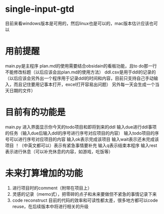 # single-input-gtd
目前来看windows版本是可用的，然后linux也是可以的，mac版本估计应该也可以
# 用前提醒
main.py是主程序
plan.md的使用需要结合obsidain的看板功能，且to do那一行不能修改标题（以后应该会出plan.md的使用方法）
ddl.csv是用于ddl的记录的（以后应该会另外出一个程序用于记录ddl的时间和内容，目前只支持自己手动输入，而且记住要用记事本打开，excel打开容易出问题）
另外每一天会生成一个当天日期的文件）
# 目前有的功能是
main.py
进入界面显示你今天的todo项目和即将到来的ddl
输入due进行ddl事项的任务（输入due后输入ddl的序号进行序号对应项目的内容）
输入todo项目的序号可以进行序号对应项目的内容
输入ok表示完成该项目
输入wait表示还未完成该项目
！（中英文都可以）表示有紧急事情要补充
输入q表示结束本程序
输入rest表示进行休息（可以补充休息的内容，如游戏，吃饭等）
# 未来打算增加的功能
1. 进行项目时的comment（附带在项目上）
2. 灵感的记录（memo式），把零碎的点子和未来要做但不紧急的事情记录下来
3. code reconstruct 目前的代码的效率和可读性都太差，很多地方都可以code reuse，在后续版本中将进行相关的升级
